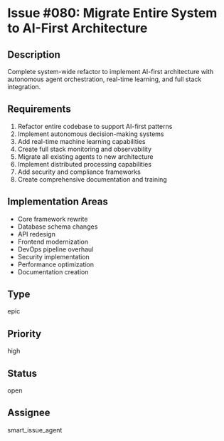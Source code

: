 # Issue #080: Migrate Entire System to AI-First Architecture

## Description
Complete system-wide refactor to implement AI-first architecture with autonomous agent orchestration, real-time learning, and full stack integration.

## Requirements
1. Refactor entire codebase to support AI-first patterns
2. Implement autonomous decision-making systems
3. Add real-time machine learning capabilities
4. Create full stack monitoring and observability
5. Migrate all existing agents to new architecture
6. Implement distributed processing capabilities
7. Add security and compliance frameworks
8. Create comprehensive documentation and training

## Implementation Areas
- Core framework rewrite
- Database schema changes
- API redesign
- Frontend modernization
- DevOps pipeline overhaul
- Security implementation
- Performance optimization
- Documentation creation

## Type
epic

## Priority
high

## Status
open

## Assignee
smart_issue_agent